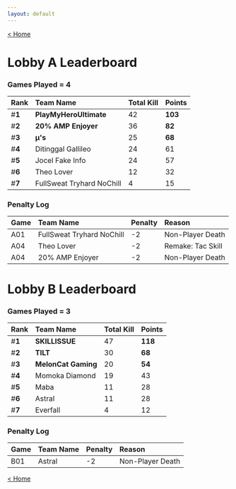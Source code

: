 ```yaml
---
layout: default
---
```


[< Home](https://kanziebub.github.io/SurvivalProtocol/)


# **Lobby A Leaderboard**

### Games Played = 4

|  Rank  | Team Name             | Total Kill | **Points** |
|:-------|:----------------------|:-----------|:-----------|
| #**1** | **PlayMyHeroUltimate** | 42 | **103** | 
| #**2** | **20% AMP Enjoyer** | 36 | **82** | 
| #**3** | **µ's** | 25 | **68** | 
| #**4** | Ditinggal Gallileo | 24 | 61 | 
| #**5** | Jocel Fake Info | 24 | 57 | 
| #**6** | Theo Lover | 12 | 32 | 
| #**7** | FullSweat Tryhard NoChill | 4 | 15 | 

### Penalty Log

|  Game  | Team Name | Penalty | Reason                |
|:-------|:----------|:--------|:----------------------|
| A01 | FullSweat Tryhard NoChill | -2 | Non-Player Death | 
| A04 | Theo Lover | -2 | Remake: Tac Skill | 
| A04 | 20% AMP Enjoyer | -2 | Non-Player Death | 
 
 

# **Lobby B Leaderboard**

### Games Played = 3

|  Rank  | Team Name             | Total Kill | **Points** |
|:-------|:----------------------|:-----------|:-----------|
| #**1** | **SKILLISSUE** | 47 | **118** | 
| #**2** | **TILT** | 30 | **68** | 
| #**3** | **MelonCat Gaming** | 20 | **54** | 
| #**4** | Momoka Diamond | 19 | 43 | 
| #**5** | Maba | 11 | 28 | 
| #**6** | Astral | 11 | 28 | 
| #**7** | Everfall | 4 | 12 | 

### Penalty Log

|  Game  | Team Name | Penalty | Reason                |
|:-------|:----------|:--------|:----------------------|
| B01 | Astral | -2 | Non-Player Death | 
 
 

[< Home](https://kanziebub.github.io/SurvivalProtocol/)
    
